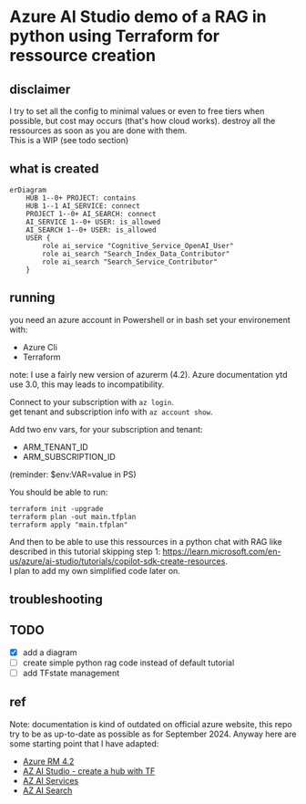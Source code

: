 # Azure AI Studio demo of a RAG in python using Terraform for ressource creation

## disclaimer

I try to set all the config to minimal values or even to free tiers when possible, but cost may occurs (that's how cloud works). destroy all the ressources as soon as you are done with them.  
This is a WIP (see todo section)

## what is created
```mermaid
erDiagram
    HUB 1--0+ PROJECT: contains
    HUB 1--1 AI_SERVICE: connect
    PROJECT 1--0+ AI_SEARCH: connect
    AI_SERVICE 1--0+ USER: is_allowed    
    AI_SEARCH 1--0+ USER: is_allowed
    USER {
        role ai_service "Cognitive_Service_OpenAI_User"
        role ai_search "Search_Index_Data_Contributor"
        role ai_search "Search_Service_Contributor"
    }
```

## running
you need an azure account
in Powershell or in bash set your environement with:
- Azure Cli
- Terraform

note: I use a fairly new version of azurerm (4.2). Azure documentation ytd use 3.0, this may leads to incompatibility.

Connect to your subscription with `az login`.  
get tenant and subscription info with `az account show`.

Add two env vars, for your subscription and tenant:
- ARM_TENANT_ID
- ARM_SUBSCRIPTION_ID

(reminder: $env:VAR=value in PS)

You should be able to run:

```
terraform init -upgrade
terraform plan -out main.tfplan
terraform apply "main.tfplan"
```

And then to be able to use this ressources in a python chat with RAG like described in this tutorial skipping step 1: https://learn.microsoft.com/en-us/azure/ai-studio/tutorials/copilot-sdk-create-resources.  
I plan to add my own simplified code later on.

## troubleshooting

## TODO
- [x] add a diagram
- [ ] create simple python rag code instead of default tutorial 
- [ ] add TFstate management 

## ref
Note: documentation is kind of outdated on official azure website, this repo try to be as up-to-date as possible as for September 2024. Anyway here are some starting point that I have adapted:
- [Azure RM 4.2](https://registry.terraform.io/providers/hashicorp/azurerm/latest/docs)
- [AZ AI Studio - create a hub with TF](https://learn.microsoft.com/en-us/azure/ai-studio/how-to/create-hub-terraform?tabs=azure-cli)
- [AZ AI Services](https://learn.microsoft.com/en-us/azure/ai-services/create-account-terraform?tabs=azure-cli)
- [AZ AI Search](https://learn.microsoft.com/en-us/azure/search/search-get-started-terraform)
